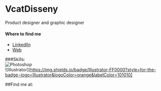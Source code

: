 # VcatDisseny
Product designer and graphic designer

#### Where to find me
- [LinkedlIn](https://www.linkedin.com/feed/)
- [Web](https://vcatdisseny.wixsite.com/website)

###Skills:</br>
![Photoshop](https://img.shields.io/static/v1?label=Adobe&message=Photoshop&labelColor=blue)</br>
![Illustrator](https://img.shields.io/badge/Illustrator-FF0000?style=for-the-badge¬logo=Illustrator&logoColor=orange&labelColor=101010]

##Find me at:

